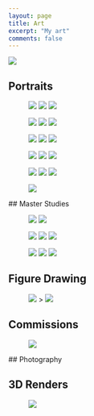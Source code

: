 ```yaml
---
layout: page
title: Art
excerpt: "My art"
comments: false
---
```


<img src="{{site.url}}/assets/img/titles/art.png"/>


## Portraits
<figure class="third">
	<a href="{{site.url}}/assets/img/gallery/hairattempt.jpg"><img src="{{site.url}}/assets/img/gallery/hairattempt.jpg"></a>
	<a href="{{site.url}}/assets/img/gallery/Photo Apr 03, 23 29 19.jpg"><img src="{{site.url}}/assets/img/gallery/Photo Apr 03, 23 29 19.jpg"></a>
	<a href="{{site.url}}/assets/img/gallery/Photo Apr 05, 7 52 16 PM.png"><img src="{{site.url}}/assets/img/gallery/Photo Apr 05, 7 52 16 PM.png"></a>
</figure>
<figure class="third">
<a href="{{site.url}}/assets/img/gallery/aziz.jpg"><img src="{{site.url}}/assets/img/gallery/aziz.jpg"></a>
<a href="{{site.url}}/assets/img/gallery/Photo Apr 06, 7 41 25 PM.png"><img src="{{site.url}}/assets/img/gallery/Photo Apr 06, 7 41 25 PM.png"></a>
<a href="{{site.url}}/assets/img/gallery/bw.jpg"><img src="{{site.url}}/assets/img/gallery/bw.jpg"></a>
</figure>

<figure class="third">
<a href="{{site.url}}/assets/img/gallery/colors.png"><img src="{{site.url}}/assets/img/gallery/colors.png"></a>
<a href="{{site.url}}/assets/img/gallery/Photo Apr 10, 9 24 56 AM.jpg"><img src="{{site.url}}/assets/img/gallery/Photo Apr 10, 9 24 56 AM.jpg"></a>
<a href="{{site.url}}/assets/img/gallery/Photo Apr 17, 08 24 19.jpg"><img src="{{site.url}}/assets/img/gallery/Photo Apr 17, 08 24 19.jpg"></a>
</figure>

<figure class="third">
<a href="{{site.url}}/assets/img/gallery/Photo Jul 28, 12 01 29.png"><img src="{{site.url}}/assets/img/gallery/Photo Jul 28, 12 01 29.png"></a>
<a href="{{site.url}}/assets/img/gallery/attempt.png"><img src="{{site.url}}/assets/img/gallery/attempt.png"></a>
<a href="{{site.url}}/assets/img/gallery/Photo Sep 12, 23 40 00.png"><img src="{{site.url}}/assets/img/gallery/Photo Sep 12, 23 40 00.png"></a>
</figure>

<figure class="third">
<a href="{{site.url}}/assets/img/gallery/Photo Sep 12, 23 40 18.png"><img src="{{site.url}}/assets/img/gallery/Photo Sep 12, 23 40 18.png"></a>
<a href="{{site.url}}/assets/img/gallery/shuri.jpg"><img src="{{site.url}}/assets/img/gallery/shuri.jpg"></a>
<a href="{{site.url}}/assets/img/gallery/solar.jpg"><img src="{{site.url}}/assets/img/gallery/solar.jpg"></a>
</figure>

<figure>
<a href="{{site.url}}/assets/img/gallery/Photo Jun 23, 14 30 02Photo Jun 23, 14 30 02.png"><img src="{{site.url}}/assets/img/gallery/Photo Jun 23, 14 30 02.png"></a>
</figure>
## Master Studies

<figure class="half">
<a href="{{site.url}}/assets/img/gallery/Photo Jun 15, 10 41 19.jpg"><img src="{{site.url}}/assets/img/gallery/Photo Jun 15, 10 41 19.jpg"></a>
<a href="{{site.url}}/assets/img/gallery/Photo May 03, 11 20 31 PM.png"><img src="{{site.url}}/assets/img/gallery/Photo May 03, 11 20 31 PM.png"></a>

</figure>
<figure class="third">
<a href="{{site.url}}/assets/img/gallery/Photo May 11, 5 12 52 PM.jpg"><img src="{{site.url}}/assets/img/gallery/Photo May 11, 5 12 52 PM.jpg"></a>
<a href="{{site.url}}/assets/img/gallery/Photo May 12, 01 06 48.png"><img src="{{site.url}}/assets/img/gallery/Photo May 12, 01 06 48.png"></a>
<a href="{{site.url}}/assets/img/gallery/Photo May 12, 22 37 36.png"><img src="{{site.url}}/assets/img/gallery/Photo May 12, 22 37 36.png"></a>
</figure>
<figure class="third">
<a href="{{site.url}}/assets/img/gallery/Photo May 18, 15 59 47.jpg"><img src="{{site.url}}/assets/img/gallery/Photo May 18, 15 59 47.jpg"></a>
<a href="{{site.url}}/assets/img/gallery/Photo May 21, 20 31 39.jpg"><img src="{{site.url}}/assets/img/gallery/Photo May 21, 20 31 39.jpg"></a>
<a href="{{site.url}}/assets/img/gallery/Photo May 05, 11 32 31 PM.png"><img src="{{site.url}}/assets/img/gallery/Photo May 05, 11 32 31 PM.png"></a>
</figure>

## Figure Drawing
<figure class="half">
	<a href="{{site.url}}/assets/img/gallery/ARCADIA1.jpg"><img src="{{site.url}}/assets/img/gallery/ARCADIA1.jpg"></a>
>
		<a href="{{site.url}}/assets/img/gallery/Photo Dec 04, 13 48 50.png"><img src="{{site.url}}/assets/img/gallery/Photo Dec 04, 13 48 50.png"></a>
</figure>

## Commissions
<figure>
<a href="{{site.url}}/assets/img/gallery/baby.png"><img src="{{site.url}}/assets/img/gallery/baby.png"></a>
</figure>
## Photography

## 3D Renders
<figure>
	<a href="{{site.url}}/assets/img/gallery/80spng.png"><img src="{{site.url}}/assets/img/gallery/80spng.png"></a>
</figure>
